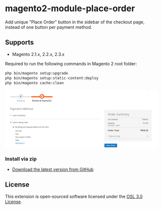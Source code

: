 # magento2-module-place-order
Add unique "Place Order" button in the sidebar of the checkout page, instead of one button per payment method.

## Supports

- Magento 2.1.x, 2.2.x, 2.3.x

Required to run the following commands in Magento 2 root folder:

```
php bin/magento setup:upgrade
php bin/magento setup:static-content:deploy
php bin/magento cache:clean
```
![Module Logo](app/code/V4U/PlaceOrderButton/docs/Checkout.png)

### Install via zip

* [Download the latest version from GitHub](https://github.com/vrajeshkpatel/magento2-module-place-order.git)


## License

This extension is open-sourced software licensed under the [OSL 3.0 License](https://opensource.org/licenses/osl-3.0).
